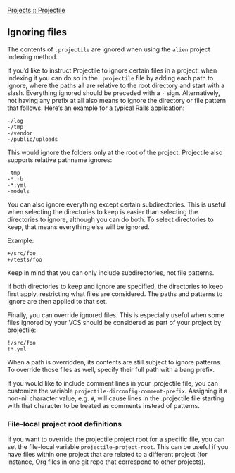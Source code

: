 [Projects :: Projectile](https://docs.projectile.mx/projectile/projects.html#ignoring-files)

## Ignoring files

The contents of `.projectile` are ignored when using the `alien` project indexing method.

If you’d like to instruct Projectile to ignore certain files in a project, when indexing it you can
do so in the `.projectile` file by adding each path to ignore, where the paths all are relative to
the root directory and start with a slash. Everything ignored should be preceded with a `-` sign.
Alternatively, not having any prefix at all also means to ignore the directory or file pattern that
follows. Here’s an example for a typical Rails application:

```
-/log
-/tmp
-/vendor
-/public/uploads
```

This would ignore the folders only at the root of the project. Projectile also supports relative
pathname ignores:

```
-tmp
-*.rb
-*.yml
-models
```

You can also ignore everything except certain subdirectories. This is useful when selecting the
directories to keep is easier than selecting the directories to ignore, although you can do both. To
select directories to keep, that means everything else will be ignored.

Example:

```
+/src/foo
+/tests/foo
```

Keep in mind that you can only include subdirectories, not file patterns.

If both directories to keep and ignore are specified, the directories to keep first apply,
restricting what files are considered. The paths and patterns to ignore are then applied to that
set.

Finally, you can override ignored files. This is especially useful when some files ignored by your
VCS should be considered as part of your project by projectile:

```
!/src/foo
!*.yml
```

When a path is overridden, its contents are still subject to ignore patterns. To override those
files as well, specify their full path with a bang prefix.

If you would like to include comment lines in your .projectile file, you can customize the variable
`projectile-dirconfig-comment-prefix`. Assigning it a non-nil character value, e.g. `#`, will cause
lines in the .projectile file starting with that character to be treated as comments instead of
patterns.

### [](https://docs.projectile.mx/projectile/projects.html#file-local-project-root-definitions)File-local project root definitions

If you want to override the projectile project root for a specific file, you can set the file-local
variable `projectile-project-root`. This can be useful if you have files within one project that are
related to a different project (for instance, Org files in one git repo that correspond to other
projects).
